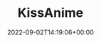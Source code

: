 ---
title: "KissAnime"
description: "Watch Anime Episodes Subbed and Dubbed Online."
lead: "Watch Anime Episodes Subb"
date: 2022-09-02T14:19:06+00:00
lastmod: 2022-09-02T14:19:06+00:00
draft: false
images: ["kissanime.png"]
link: "https://ph-c.me"
menu:
  showcase:
    parent: "browse"
weight: 200
toc: false
pinned: true
featured: false
types: ["anime"]
functionalities: ["watch", "search", "browse"]
---